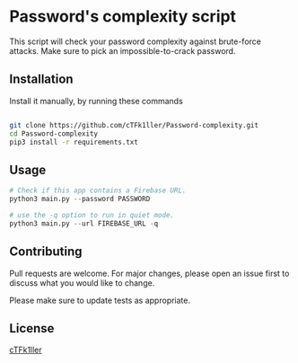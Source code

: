 # Password's complexity script

This script will check your password complexity against brute-force attacks. Make sure to pick an impossible-to-crack password.

## Installation
Install it manually, by running these commands 

```bash

git clone https://github.com/cTFk1ller/Password-complexity.git
cd Password-complexity
pip3 install -r requirements.txt


```

## Usage

```python
# Check if this app contains a Firebase URL.
python3 main.py --password PASSWORD 

# use the -q option to run in quiet mode.
python3 main.py --url FIREBASE_URL -q

```

## Contributing

Pull requests are welcome. For major changes, please open an issue first
to discuss what you would like to change.

Please make sure to update tests as appropriate.

## License

[cTFk1ller](https://github.com/cTFk1ller)
